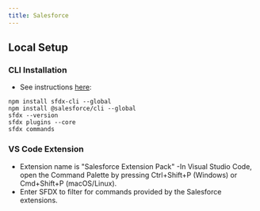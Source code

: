 ```yaml
---
title: Salesforce
---
```


## Local Setup

### CLI Installation
- See instructions [here](https://developer.salesforce.com/docs/atlas.en-us.sfdx_setup.meta/sfdx_setup/sfdx_setup_install_cli.htm#sfdx_setup_install_cli_verify):
```
npm install sfdx-cli --global
npm install @salesforce/cli --global
sfdx --version
sfdx plugins --core
sfdx commands
```

### VS Code Extension
- Extension name is "Salesforce Extension Pack"
-In Visual Studio Code, open the Command Palette by pressing Ctrl+Shift+P (Windows) or Cmd+Shift+P (macOS/Linux).
- Enter SFDX to filter for commands provided by the Salesforce extensions.